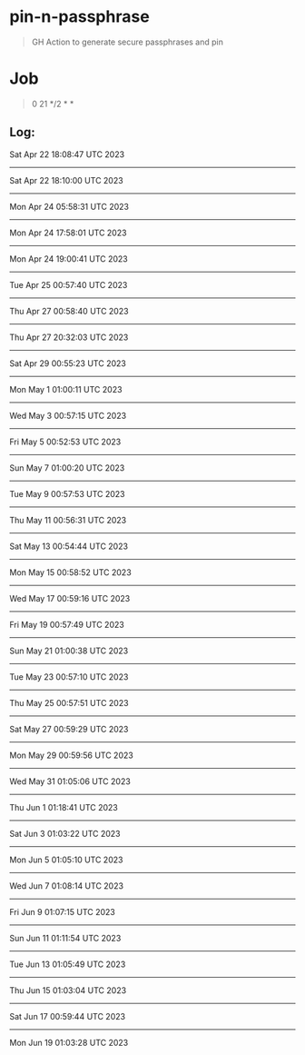 # pin-n-passphrase

> GH Action to generate secure passphrases and pin

# Job

> 0 21 */2 * *

## Log:



Sat Apr 22 18:08:47 UTC 2023

---

Sat Apr 22 18:10:00 UTC 2023

---

Mon Apr 24 05:58:31 UTC 2023

---

Mon Apr 24 17:58:01 UTC 2023

---

Mon Apr 24 19:00:41 UTC 2023

---

Tue Apr 25 00:57:40 UTC 2023

---

Thu Apr 27 00:58:40 UTC 2023

---

Thu Apr 27 20:32:03 UTC 2023

---

Sat Apr 29 00:55:23 UTC 2023

---

Mon May  1 01:00:11 UTC 2023

---

Wed May  3 00:57:15 UTC 2023

---

Fri May  5 00:52:53 UTC 2023

---

Sun May  7 01:00:20 UTC 2023

---

Tue May  9 00:57:53 UTC 2023

---

Thu May 11 00:56:31 UTC 2023

---

Sat May 13 00:54:44 UTC 2023

---

Mon May 15 00:58:52 UTC 2023

---

Wed May 17 00:59:16 UTC 2023

---

Fri May 19 00:57:49 UTC 2023

---

Sun May 21 01:00:38 UTC 2023

---

Tue May 23 00:57:10 UTC 2023

---

Thu May 25 00:57:51 UTC 2023

---

Sat May 27 00:59:29 UTC 2023

---

Mon May 29 00:59:56 UTC 2023

---

Wed May 31 01:05:06 UTC 2023

---

Thu Jun  1 01:18:41 UTC 2023

---

Sat Jun  3 01:03:22 UTC 2023

---

Mon Jun  5 01:05:10 UTC 2023

---

Wed Jun  7 01:08:14 UTC 2023

---

Fri Jun  9 01:07:15 UTC 2023

---

Sun Jun 11 01:11:54 UTC 2023

---

Tue Jun 13 01:05:49 UTC 2023

---

Thu Jun 15 01:03:04 UTC 2023

---

Sat Jun 17 00:59:44 UTC 2023

---

Mon Jun 19 01:03:28 UTC 2023
